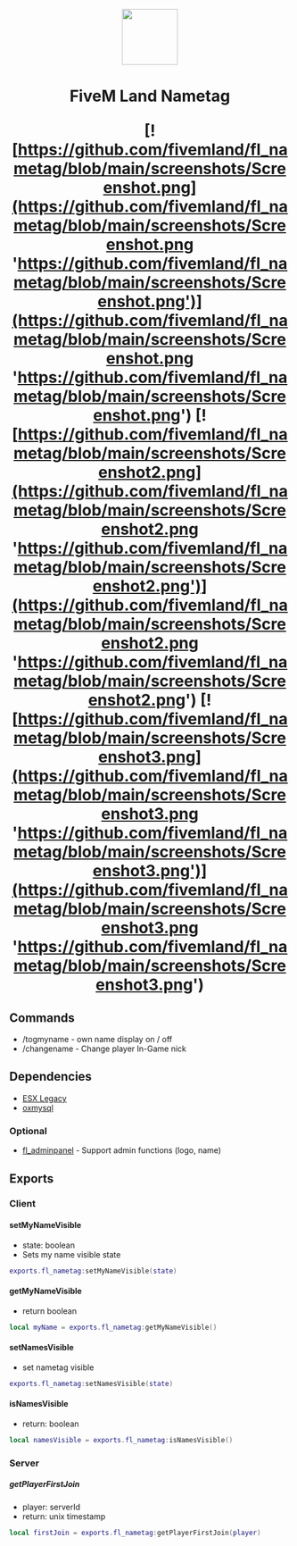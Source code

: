 <p align="center">
<img src="https://github.com/fivemland/fl_nametag/blob/main/assets/logo.png " width="100" height="100">
</p>

<h1 align="center">
FiveM Land Nametag
</p>

[![https://github.com/fivemland/fl_nametag/blob/main/screenshots/Screenshot.png](https://github.com/fivemland/fl_nametag/blob/main/screenshots/Screenshot.png 'https://github.com/fivemland/fl_nametag/blob/main/screenshots/Screenshot.png')](https://github.com/fivemland/fl_nametag/blob/main/screenshots/Screenshot.png 'https://github.com/fivemland/fl_nametag/blob/main/screenshots/Screenshot.png')
[![https://github.com/fivemland/fl_nametag/blob/main/screenshots/Screenshot2.png](https://github.com/fivemland/fl_nametag/blob/main/screenshots/Screenshot2.png 'https://github.com/fivemland/fl_nametag/blob/main/screenshots/Screenshot2.png')](https://github.com/fivemland/fl_nametag/blob/main/screenshots/Screenshot2.png 'https://github.com/fivemland/fl_nametag/blob/main/screenshots/Screenshot2.png')
[![https://github.com/fivemland/fl_nametag/blob/main/screenshots/Screenshot3.png](https://github.com/fivemland/fl_nametag/blob/main/screenshots/Screenshot3.png 'https://github.com/fivemland/fl_nametag/blob/main/screenshots/Screenshot3.png')](https://github.com/fivemland/fl_nametag/blob/main/screenshots/Screenshot3.png 'https://github.com/fivemland/fl_nametag/blob/main/screenshots/Screenshot3.png')

## Commands

- /togmyname - own name display on / off
- /changename - Change player In-Game nick

## Dependencies

- [ESX Legacy](https://github.com/esx-framework/esx-legacy 'ESX Legacy')
- [oxmysql](https://github.com/overextended/oxmysql 'oxmysql')

### Optional

- [fl_adminpanel](https://github.com/fivemland/fl_adminpanel 'fl_adminpanel') - Support admin functions (logo, name)

## Exports

### Client

#### setMyNameVisible

- state: boolean
- Sets my name visible state

```lua
exports.fl_nametag:setMyNameVisible(state)
```

#### getMyNameVisible

- return boolean

```lua
local myName = exports.fl_nametag:getMyNameVisible()
```

#### setNamesVisible

- set nametag visible

```lua
exports.fl_nametag:setNamesVisible(state)
```

#### isNamesVisible

- return: boolean

```lua
local namesVisible = exports.fl_nametag:isNamesVisible()
```

### Server

##### getPlayerFirstJoin

- player: serverId
- return: unix timestamp

```lua
local firstJoin = exports.fl_nametag:getPlayerFirstJoin(player)
```
